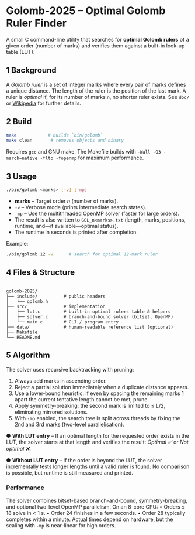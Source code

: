 # Golomb-2025 – Optimal Golomb Ruler Finder

A small C command-line utility that searches for **optimal Golomb rulers** of a given order (number of marks) and verifies them against a built-in look-up table (LUT).

## 1  Background
A *Golomb ruler* is a set of integer marks where every pair of marks defines a unique distance. The length of the ruler is the position of the last mark. A ruler is *optimal* if, for its number of marks `n`, no shorter ruler exists. See `doc/` or [Wikipedia](https://en.wikipedia.org/wiki/Golomb_ruler) for further details.

## 2  Build
```bash
make            # builds `bin/golomb`
make clean       # removes objects and binary
```
Requires `gcc` and GNU make. The Makefile builds with `-Wall -O3 -march=native -flto -fopenmp` for maximum performance.

## 3  Usage
```bash
./bin/golomb <marks> [-v] [-mp]
```
* **marks** – Target order *n* (number of marks).
* `-v` – Verbose mode (prints intermediate search states).
* `-mp` – Use the multithreaded OpenMP solver (faster for large orders).
* The result is also written to `GOL_n<marks>.txt` (length, marks, positions, runtime, and—if available—optimal status).
* The runtime in seconds is printed after completion.

Example:
```bash
./bin/golomb 12 -v      # search for optimal 12-mark ruler
```

## 4  Files & Structure
```

golomb-2025/
├── include/          # public headers
│   └── golomb.h
├── src/              # implementation
│   ├── lut.c         # built-in optimal rulers table & helpers
│   ├── solver.c      # branch-and-bound solver (bitset, OpenMP)
│   └── main.c        # CLI / program entry
├── data/             # human-readable reference list (optional)
├── Makefile
└── README.md
```

## 5  Algorithm
The solver uses recursive backtracking with pruning:
1. Always add marks in ascending order.
2. Reject a partial solution immediately when a duplicate distance appears.
3. Use a lower‐bound heuristic: if even by spacing the remaining marks 1 apart the current tentative length cannot be met, prune.
4. Apply symmetry-breaking: the second mark is limited to ≤ L/2, eliminating mirrored solutions.
5. With `-mp` enabled, the search tree is split across threads by fixing the 2nd and 3rd marks (two-level parallelisation).

● **With LUT entry** – If an optimal length for the requested order exists in the LUT, the solver starts at that length and verifies the result: *Optimal ✅* or *Not optimal ❌*.

● **Without LUT entry** – If the order is beyond the LUT, the solver incrementally tests longer lengths until a valid ruler is found. No comparison is possible, but runtime is still measured and printed.

### Performance
The solver combines bitset-based branch-and-bound, symmetry-breaking, and optional two-level OpenMP parallelism. On an 8-core CPU:
• Orders ≤ 18 solve in < 1 s.
• Order 24 finishes in a few seconds.
• Order 28 typically completes within a minute.
Actual times depend on hardware, but the scaling with `-mp` is near-linear for high orders.

